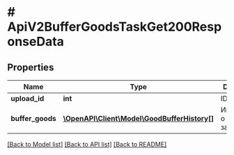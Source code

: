 # # ApiV2BufferGoodsTaskGet200ResponseData

## Properties

Name | Type | Description | Notes
------------ | ------------- | ------------- | -------------
**upload_id** | **int** | ID загрузки | [optional]
**buffer_goods** | [**\OpenAPI\Client\Model\GoodBufferHistory[]**](GoodBufferHistory.md) | Информация о товарах в загрузке | [optional]

[[Back to Model list]](../../README.md#models) [[Back to API list]](../../README.md#endpoints) [[Back to README]](../../README.md)
